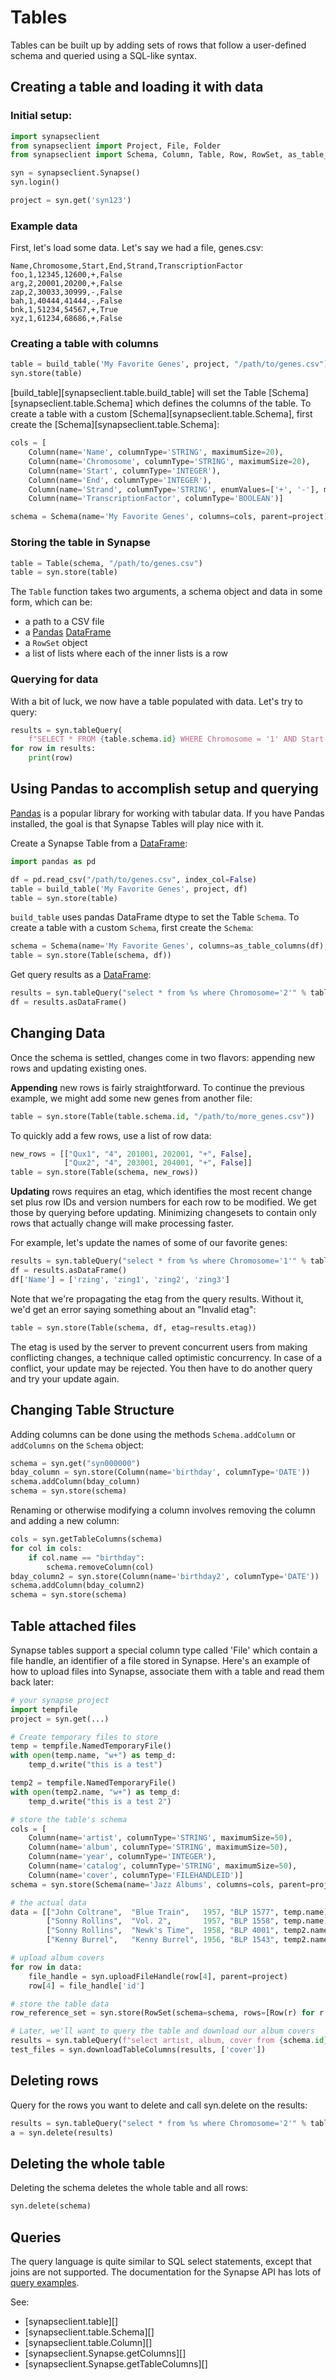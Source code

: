 # Tables

Tables can be built up by adding sets of rows that follow a user-defined schema and queried using a SQL-like syntax.

## Creating a table and loading it with data
### Initial setup:

```python
import synapseclient
from synapseclient import Project, File, Folder
from synapseclient import Schema, Column, Table, Row, RowSet, as_table_columns, build_table

syn = synapseclient.Synapse()
syn.login()

project = syn.get('syn123')
```

### Example data

First, let's load some data. Let's say we had a file, genes.csv:

```csv
Name,Chromosome,Start,End,Strand,TranscriptionFactor
foo,1,12345,12600,+,False
arg,2,20001,20200,+,False
zap,2,30033,30999,-,False
bah,1,40444,41444,-,False
bnk,1,51234,54567,+,True
xyz,1,61234,68686,+,False
```

### Creating a table with columns

```python
table = build_table('My Favorite Genes', project, "/path/to/genes.csv")
syn.store(table)
```

[build_table][synapseclient.table.build_table] will set the Table [Schema][synapseclient.table.Schema] which defines the columns of the table.
To create a table with a custom [Schema][synapseclient.table.Schema], first create the [Schema][synapseclient.table.Schema]:

```python
cols = [
    Column(name='Name', columnType='STRING', maximumSize=20),
    Column(name='Chromosome', columnType='STRING', maximumSize=20),
    Column(name='Start', columnType='INTEGER'),
    Column(name='End', columnType='INTEGER'),
    Column(name='Strand', columnType='STRING', enumValues=['+', '-'], maximumSize=1),
    Column(name='TranscriptionFactor', columnType='BOOLEAN')]

schema = Schema(name='My Favorite Genes', columns=cols, parent=project)
```

### Storing the table in Synapse

```python
table = Table(schema, "/path/to/genes.csv")
table = syn.store(table)
```

The `Table` function takes two arguments, a schema object and data in some form, which can be:

  * a path to a CSV file
  * a [Pandas](http://pandas.pydata.org/) [DataFrame](http://pandas.pydata.org/pandas-docs/stable/api.html#dataframe)
  * a `RowSet` object
  * a list of lists where each of the inner lists is a row

### Querying for data

With a bit of luck, we now have a table populated with data. Let's try to query:

```python
results = syn.tableQuery(
    f"SELECT * FROM {table.schema.id} WHERE Chromosome = '1' AND Start < 41000 AND \"End\" > 20000")
for row in results:
    print(row)
```

## Using Pandas to accomplish setup and querying

[Pandas](http://pandas.pydata.org/) is a popular library for working with tabular data. If you have Pandas installed, the goal is that Synapse Tables will play nice with it.

Create a Synapse Table from a [DataFrame](http://pandas.pydata.org/pandas-docs/stable/api.html#dataframe):

```python
import pandas as pd

df = pd.read_csv("/path/to/genes.csv", index_col=False)
table = build_table('My Favorite Genes', project, df)
table = syn.store(table)
```

`build_table` uses pandas DataFrame dtype to set the Table `Schema`.
To create a table with a custom `Schema`, first create the `Schema`:

```python
schema = Schema(name='My Favorite Genes', columns=as_table_columns(df), parent=project)
table = syn.store(Table(schema, df))
```

Get query results as a [DataFrame](http://pandas.pydata.org/pandas-docs/stable/api.html#dataframe):

```python
results = syn.tableQuery("select * from %s where Chromosome='2'" % table.schema.id)
df = results.asDataFrame()
```

## Changing Data

Once the schema is settled, changes come in two flavors: appending new rows and updating existing ones.

**Appending** new rows is fairly straightforward. To continue the previous example, we might add some new genes from another file:

```python
table = syn.store(Table(table.schema.id, "/path/to/more_genes.csv"))
```

To quickly add a few rows, use a list of row data:

```python
new_rows = [["Qux1", "4", 201001, 202001, "+", False],
            ["Qux2", "4", 203001, 204001, "+", False]]
table = syn.store(Table(schema, new_rows))
```

**Updating** rows requires an etag, which identifies the most recent change set plus row IDs and version numbers for each row to be modified. We get those by querying before updating. Minimizing changesets to contain only rows that actually change will make processing faster.

For example, let's update the names of some of our favorite genes:

```python
results = syn.tableQuery("select * from %s where Chromosome='1'" % table.schema.id)
df = results.asDataFrame()
df['Name'] = ['rzing', 'zing1', 'zing2', 'zing3']
```

Note that we're propagating the etag from the query results. Without it, we'd get an error saying something about an "Invalid etag":

```python
table = syn.store(Table(schema, df, etag=results.etag))
```

The etag is used by the server to prevent concurrent users from making conflicting changes, a technique called optimistic concurrency. In case of a conflict, your update may be rejected. You then have to do another query and try your update again.

## Changing Table Structure

Adding columns can be done using the methods `Schema.addColumn` or `addColumns` on the `Schema` object:

```python
schema = syn.get("syn000000")
bday_column = syn.store(Column(name='birthday', columnType='DATE'))
schema.addColumn(bday_column)
schema = syn.store(schema)
```

Renaming or otherwise modifying a column involves removing the column and adding a new column:

```python
cols = syn.getTableColumns(schema)
for col in cols:
    if col.name == "birthday":
        schema.removeColumn(col)
bday_column2 = syn.store(Column(name='birthday2', columnType='DATE'))
schema.addColumn(bday_column2)
schema = syn.store(schema)
```

## Table attached files

Synapse tables support a special column type called 'File' which contain a file handle, an identifier of a file stored in Synapse. Here's an example of how to upload files into Synapse, associate them with a table and read them back later:

```python
# your synapse project
import tempfile
project = syn.get(...)

# Create temporary files to store
temp = tempfile.NamedTemporaryFile()
with open(temp.name, "w+") as temp_d:
    temp_d.write("this is a test")

temp2 = tempfile.NamedTemporaryFile()
with open(temp2.name, "w+") as temp_d:
    temp_d.write("this is a test 2")

# store the table's schema
cols = [
    Column(name='artist', columnType='STRING', maximumSize=50),
    Column(name='album', columnType='STRING', maximumSize=50),
    Column(name='year', columnType='INTEGER'),
    Column(name='catalog', columnType='STRING', maximumSize=50),
    Column(name='cover', columnType='FILEHANDLEID')]
schema = syn.store(Schema(name='Jazz Albums', columns=cols, parent=project))

# the actual data
data = [["John Coltrane",  "Blue Train",   1957, "BLP 1577", temp.name],
        ["Sonny Rollins",  "Vol. 2",       1957, "BLP 1558", temp.name],
        ["Sonny Rollins",  "Newk's Time",  1958, "BLP 4001", temp2.name],
        ["Kenny Burrel",   "Kenny Burrel", 1956, "BLP 1543", temp2.name]]

# upload album covers
for row in data:
    file_handle = syn.uploadFileHandle(row[4], parent=project)
    row[4] = file_handle['id']

# store the table data
row_reference_set = syn.store(RowSet(schema=schema, rows=[Row(r) for r in data]))

# Later, we'll want to query the table and download our album covers
results = syn.tableQuery(f"select artist, album, cover from {schema.id} where artist = 'Sonny Rollins'")
test_files = syn.downloadTableColumns(results, ['cover'])
```

## Deleting rows

Query for the rows you want to delete and call syn.delete on the results:

```python
results = syn.tableQuery("select * from %s where Chromosome='2'" % table.schema.id)
a = syn.delete(results)
```

## Deleting the whole table

Deleting the schema deletes the whole table and all rows:

```python
syn.delete(schema)
```

## Queries

The query language is quite similar to SQL select statements, except that joins are not supported. The documentation for the Synapse API has lots of [query examples](https://rest-docs.synapse.org/rest/org/sagebionetworks/repo/web/controller/TableExamples.html).



See:

<!-- Schema
Column
Row
RowSet
.. autoclass:: synapseclient.table.TableAbstractBaseClass
   :members:
.. autoclass:: synapseclient.table.RowSetTable
   :members:
.. autoclass:: synapseclient.table.TableQueryResult
   :members:
.. autoclass:: synapseclient.table.CsvFileTable
   :members:
   Dataset
See also:
 - :py:meth:`synapseclient.Synapse.getColumns`
 - :py:meth:`synapseclient.Synapse.getTableColumns`
 - :py:meth:`synapseclient.Synapse.tableQuery`
 - :py:meth:`synapseclient.Synapse.get`
 - :py:meth:`synapseclient.Synapse.store`
 - :py:meth:`synapseclient.Synapse.delete` -->
- [synapseclient.table][]
- [synapseclient.table.Schema][]
- [synapseclient.table.Column][]
- [synapseclient.Synapse.getColumns][]
- [synapseclient.Synapse.getTableColumns][]
